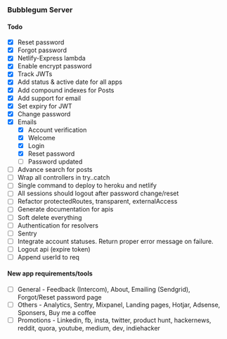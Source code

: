 ### Bubblegum Server

#### Todo

- [x] Reset password
- [x] Forgot password
- [x] Netlify-Express lambda
- [x] Enable encrypt password
- [x] Track JWTs
- [x] Add status & active date for all apps
- [x] Add compound indexes for Posts
- [x] Add support for email
- [x] Set expiry for JWT
- [x] Change password
- [x] Emails
  - [x] Account verification
  - [x] Welcome
  - [x] Login
  - [x] Reset password
  - [ ] Password updated
- [ ] Advance search for posts
- [ ] Wrap all controllers in try..catch
- [ ] Single command to deploy to heroku and netlify
- [ ] All sessions should logout after password change/reset
- [ ] Refactor protectedRoutes, transparent, externalAccess
- [ ] Generate documentation for apis
- [ ] Soft delete everything
- [ ] Authentication for resolvers
- [ ] Sentry
- [ ] Integrate account statuses. Return proper error message on failure.
- [ ] Logout api (expire token)
- [ ] Append userId to req

#### New app requirements/tools

- [ ] General - Feedback (Intercom), About, Emailing (Sendgrid), Forgot/Reset password page
- [ ] Others - Analytics, Sentry, Mixpanel, Landing pages, Hotjar, Adsense, Sponsers, Buy me a coffee
- [ ] Promotions - Linkedin, fb, insta, twitter, product hunt, hackernews, reddit, quora, youtube, medium, dev, indiehacker
